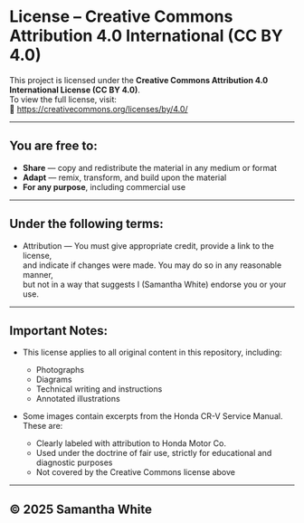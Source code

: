 # License – Creative Commons Attribution 4.0 International (CC BY 4.0)

This project is licensed under the **Creative Commons Attribution 4.0 International License (CC BY 4.0)**.  
To view the full license, visit:  
🔗 https://creativecommons.org/licenses/by/4.0/

---

## You are free to:
- **Share** — copy and redistribute the material in any medium or format
- **Adapt** — remix, transform, and build upon the material
- **For any purpose**, including commercial use

---

## Under the following terms:
- Attribution — You must give appropriate credit, provide a link to the license,  
  and indicate if changes were made. You may do so in any reasonable manner,  
  but not in a way that suggests I (Samantha White) endorse you or your use.

---

## Important Notes:

- This license applies to all original content in this repository, including:
  - Photographs
  - Diagrams
  - Technical writing and instructions
  - Annotated illustrations

- Some images contain excerpts from the Honda CR-V Service Manual. These are:
  - Clearly labeled with attribution to Honda Motor Co.
  - Used under the doctrine of fair use, strictly for educational and diagnostic purposes
  - Not covered by the Creative Commons license above

---

## © 2025 Samantha White
